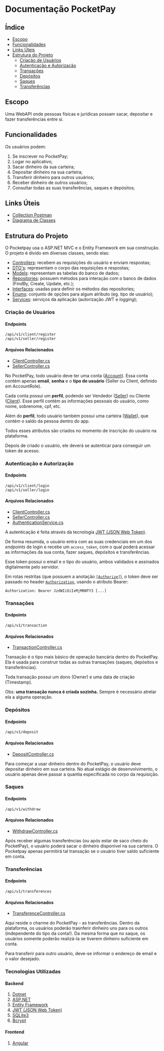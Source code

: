 # Documentação PocketPay

## Índice

- [Escopo](#escopo)
- [Funcionalidades](#funcionalidades)
- [Links Úteis](#links-úteis)
- [Estrutura do Projeto](#estrutura-do-projeto)
  - [Criação de Usuários](#criação-de-usuários)
  - [Autenticação e Autorização](#autenticação-e-autorização)
  - [Transações](#transações)
  - [Depósitos](#depósitos)
  - [Saques](#saques)
  - [Transferências](#transferências)

## Escopo

Uma WebAPI onde pessoas físicas e jurídicas possam sacar, depositar e fazer transferências entre si.

## Funcionalidades

Os usuários podem:

1. Se inscrever no PocketPay;
2. Logar no aplicativo;
3. Sacar dinheiro da sua carteira;
4. Depositar dinheiro na sua carteira;
5. Transferir dinheiro para outros usuários;
6. Receber dinheiro de outros usuários;
7. Consultar todas as suas transferências, saques e depósitos;

## Links Úteis

- [Collection Postman](./Postman)
- [Diagrama de Classes](./drawio)

## Estrutura do Projeto

O Pocketpay usa o ASP.NET MVC e o Entity Framework em sua construção. O projeto é divido em diversas classes, sendo elas:

- [Controllers](../backend/pocketpay/Controllers/): recebem as requisições do usuário e enviam respostas;
- [DTO's](../backend/pocketpay/DTOs/): representam o corpo das requisições e respostas;
- [Models](../backend/pocketpay/Models/): representam as tabelas do banco de dados;
- [Repositories](../backend/pocketpay/Repositories/): possuem métodos para interação com o banco de dados (FindBy, Create, Update, etc.);
- [Interfaces](../backend/pocketpay/Interfaces/): usadas para definir os métodos das repositories;
- [Enums](../backend/pocketpay/Enums/): conjunto de opções para algum atributo (eg. tipo de usuário);
- [Services](../backend/pocketpay/Services/): serviços da aplicação (autorização JWT e _logging_);
  
### Criação de Usuários

#### Endpoints

```
/api/v1/client/register
/api/v1/seller/register
```

#### Arquivos Relacionados

- [ClientController.cs](../backend/pocketpay/Controllers/ClientController.cs)
- [SellerController.cs](../backend/pocketpay/Controllers/ClientController.cs)


No PocketPay, todo usuário deve ter uma conta ([Account](./backend/pocketpay/Models/AccountModel.cs)).
Essa conta contém apenas **email**, **senha** e o **tipo de usuário** (Seller ou Client, definido em AccountRole).

Cada conta possui um **perfil**, podendo ser Vendedor ([Seller](./backend/pocketpay/Models/SellerModel.cs)) ou Cliente ([Client](./backend/pocketpay/Models/ClientModel.cs)). Esse perfil contém as informações pessoais do usuário, como nome, sobrenome, cpf, etc.

Além do **perfil**, todo usuário também possui uma carteira ([Wallet](./backend/pocketpay/Model0/WalletModel.cs)), que contém o saldo da pessoa dentro do app.

Todos esses atributos são criados no momento de inscrição do usuário na plataforma.

Depois de criado o usuário, ele deverá se autenticar para conseguir um token de acesso.

### Autenticação e Autorização

#### Endpoints

```
/api/v1/client/login
/api/v1/seller/login
```

#### Arquivos Relacionados

- [ClientController.cs](../backend/pocketpay/Controllers/ClientController.cs)
- [SellerController.cs](../backend/pocketpay/Controllers/ClientController.cs)
- [AuthenticationService.cs](../backend/pocketpay/Services/AuthenticationService.cs)


A autenticação é feita através da tecnologia [JWT (JSON Web Token)](https://jwt.io/). 

De forma resumida, o usuário entra com as suas credenciais em um dos _endpoints_ de login e recebe um `access_token`, 
com o qual poderá acessar as informações da sua conta, fazer saques, depósitos e transferências.

Esse token possui o email e o tipo do usuário, ambos validados e assinados digitalmente pelo servidor.

Em rotas restritas (que possuem a anotação [`[Authorize]`](https://learn.microsoft.com/en-us/aspnet/core/security/authorization/simple?view=aspnetcore-7.0)), o token deve ser passado no header [`Authorization`](https://developer.mozilla.org/en-US/docs/Web/HTTP/Headers/Authorization), usando o atributo Bearer:

```
Authorization: Bearer JzdWIiOiIxMjM0NTY3 [...]
```

### Transações

#### Endpoints

```
/api/v1/transaction
```

#### Arquivos Relacionados

- [TransactionController.cs](../backend/pocketpay/Controllers/TransactionController.cs)

Transação é o tipo mais básico de operação bancária dentro do PocketPay. Ela é usada para construir todas as outras transações (saques, depósitos e transferências).

Toda transação possui um dono (Owner) e uma data de criação (Timestamp).

Obs: **uma transação nunca é criada sozinha.** Sempre é necessário atrelar ela a alguma operação.

### Depósitos 

#### Endpoints

```
/api/v1/deposit
```

#### Arquivos Relacionados

- [DepositController.cs](../backend/pocketpay/Controllers/DepositController.cs)

Para começar a usar dinheiro dentro do PocketPay, o usuário deve depositar dinheiro em sua carteira. No atual estágio de desenvolvimento, o usuário apenas deve passar a quantia especificada no corpo da requisição. 

### Saques

#### Endpoints

```
/api/v1/withdraw
```

#### Arquivos Relacionados

- [WithdrawController.cs](../backend/pocketpay/Controllers/WithdrawController.cs)

Após receber algumas transferências (ou após estar de saco cheio do PocketPay), o usuário poderá sacar o dinheiro disponível na sua carteira. O Pocketpay apenas permitirá tal transação se o usuário tiver saldo suficiente em conta.  

### Transferências

#### Endpoints

```
/api/v1/transferences
```

#### Arquivos Relacionados

- [TransferenceController.cs](../backend/pocketpay/Controllers/TransferenceController.cs)

Aqui reside o charme do PocketPay - as transferências. Dentro da plataforma, os usuários poderão trasnferir dinheiro uns para os outros (independente do tipo da conta!). Da mesma forma que no saque, os usuários somente poderão realizá-la se tiverem dinheiro suficiente em conta.

Para transferir para outro usuário, deve-se informar o endereço de email e o valor desejado.

### Tecnologias Utilizadas

#### Backend

1. [Dotnet](https://dotnet.microsoft.com/pt-br/)
2. [ASP.NET](https://dotnet.microsoft.com/pt-br/apps/aspnet)
3. [Entity Framework](https://learn.microsoft.com/pt-br/ef/)
4. [JWT (JSON Web Token)](https://jwt.io/)
4. [SQLite3](https://www.sqlite.org/index.html)
5. [Bcrypt](https://pt.wikipedia.org/wiki/Bcrypt)

#### Frontend

1. [Angular](https://angular.io/) 
